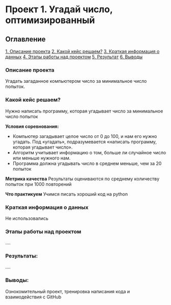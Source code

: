 # Проект 1. Угадай число, оптимизированный

## Оглавление
[1. Описание проекта](https://github.com/GridasovAlex/test_repr/tree/main/project1#описание-проекта)
[2. Какой кейс решаем?](https://github.com/GridasovAlex/test_repr/tree/main/project1#какой-кейс-решаем?)
[3. Краткая информация о данных](https://github.com/GridasovAlex/test_repr/tree/main/project1#краткая-информация-о-данных)
[4. Этапы работы над проектом](https://github.com/GridasovAlex/test_repr/tree/main/project1#этапы-работы-над-проектом)
[5. Результат](https://github.com/GridasovAlex/test_repr/tree/main/project1#результаты)
[6. Выводы](https://github.com/GridasovAlex/test_repr/tree/main/project1#выводы)

### Описание проекта
Угадать загаданное компьютером число за минимальное число попыток.

### Какой кейс решаем?
Нужно написать программу, которая угадывает число за минимальное число попыток

**Условия соревнования:**
- Компьютер загадывает целое число от 0 до 100, и нам его нужно угадать. Под «угадать», подразумевается «написать программу, которая угадывает число».
- Алгоритм учитывает информацию о том, больше ли случайное число или меньше нужного нам.
- Программа должна угадывать число в среднем меньше, чем за 20 попыток

**Метрика качества**
Результаты оцениваются по среднему количеству попыток при 1000 повторений

**Что практикуем**
Учимся писать хороший код на python


### Краткая информация о данных
Не использовались
### Этапы работы над проектом
....
### Результаты:
....
### Выводы:
Ознокомительный проект, тренировка написания кода и взаимодействия с GitHub
